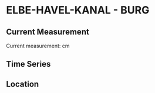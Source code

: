 # ELBE-HAVEL-KANAL - BURG

## Current Measurement

Current measurement: <Value topic="rivers/pegel-online/EHK/BURG/measurementValue"/> cm

## Time Series

<TimeSeries topic="rivers/pegel-online/EHK/BURG/measurementValue" period="week" />

## Location

<WorldMap>
  <Marker lat="52.27673751102116" lon="11.83202697629219" labelTopic="rivers/pegel-online/EHK/BURG" />
</WorldMap>
